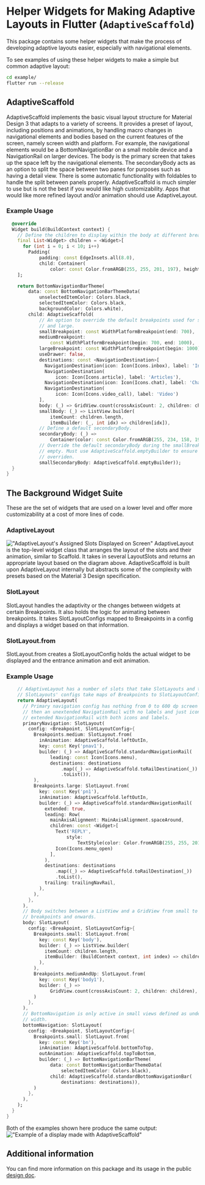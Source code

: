 <?code-excerpt path-base="excerpts/packages/adaptive_scaffold_example"?>

# Helper Widgets for Making Adaptive Layouts in Flutter (`AdaptiveScaffold`)

This package contains some helper widgets that make the process of developing
adaptive layouts easier, especially with navigational elements.

To see examples of using these helper widgets to make a simple but common
adaptive layout:

```bash
cd example/
flutter run --release
```

## AdaptiveScaffold

AdaptiveScaffold implements the basic visual layout structure for Material
Design 3 that adapts to a variety of screens. It provides a preset of layout,
including positions and animations, by handling macro changes in navigational
elements and bodies based on the current features of the screen, namely screen
width and platform. For example, the navigational elements would be a
BottomNavigationBar on a small mobile device and a NavigationRail on larger
devices. The body is the primary screen that takes up the space left by the
navigational elements. The secondaryBody acts as an option to split the space
between two panes for purposes such as having a detail view. There is some
automatic functionality with foldables to handle the split between panels
properly. AdaptiveScaffold is much simpler to use but is not the best if you
would like high customizability. Apps that would like more refined layout and/or
animation should use AdaptiveLayout.

### Example Usage

<?code-excerpt "adaptive_scaffold_demo.dart (Example)"?>
```dart
  @override
  Widget build(BuildContext context) {
    // Define the children to display within the body at different breakpoints.
    final List<Widget> children = <Widget>[
      for (int i = 0; i < 10; i++)
        Padding(
            padding: const EdgeInsets.all(8.0),
            child: Container(
                color: const Color.fromARGB(255, 255, 201, 197), height: 400))
    ];

    return BottomNavigationBarTheme(
        data: const BottomNavigationBarThemeData(
            unselectedItemColor: Colors.black,
            selectedItemColor: Colors.black,
            backgroundColor: Colors.white),
        child: AdaptiveScaffold(
            // An option to override the default breakpoints used for small, medium,
            // and large.
            smallBreakpoint: const WidthPlatformBreakpoint(end: 700),
            mediumBreakpoint:
                const WidthPlatformBreakpoint(begin: 700, end: 1000),
            largeBreakpoint: const WidthPlatformBreakpoint(begin: 1000),
            useDrawer: false,
            destinations: const <NavigationDestination>[
              NavigationDestination(icon: Icon(Icons.inbox), label: 'Inbox'),
              NavigationDestination(
                  icon: Icon(Icons.article), label: 'Articles'),
              NavigationDestination(icon: Icon(Icons.chat), label: 'Chat'),
              NavigationDestination(
                  icon: Icon(Icons.video_call), label: 'Video')
            ],
            body: (_) => GridView.count(crossAxisCount: 2, children: children),
            smallBody: (_) => ListView.builder(
                itemCount: children.length,
                itemBuilder: (_, int idx) => children[idx]),
            // Define a default secondaryBody.
            secondaryBody: (_) =>
                Container(color: const Color.fromARGB(255, 234, 158, 192)),
            // Override the default secondaryBody during the smallBreakpoint to be
            // empty. Must use AdaptiveScaffold.emptyBuilder to ensure it is properly
            // overriden.
            smallSecondaryBody: AdaptiveScaffold.emptyBuilder));
  }
}
```

## The Background Widget Suite

These are the set of widgets that are used on a lower level and offer more
customizability at a cost of more lines of code.

### AdaptiveLayout

!["AdaptiveLayout's Assigned Slots Displayed on Screen"](example/demo_files/screenSlots.png)
AdaptiveLayout is the top-level widget class that arranges the layout of the
slots and their animation, similar to Scaffold. It takes in several LayoutSlots
and returns an appropriate layout based on the diagram above. AdaptiveScaffold
is built upon AdaptiveLayout internally but abstracts some of the complexity
with presets based on the Material 3 Design specification.

### SlotLayout

SlotLayout handles the adaptivity or the changes between widgets at certain
Breakpoints. It also holds the logic for animating between breakpoints. It takes
SlotLayoutConfigs mapped to Breakpoints in a config and displays a widget based
on that information.

### SlotLayout.from

SlotLayout.from creates a SlotLayoutConfig holds the actual widget to be
displayed and the entrance animation and exit animation.

### Example Usage

<?code-excerpt "adaptive_layout_demo.dart (Example)"?>
```dart
    // AdaptiveLayout has a number of slots that take SlotLayouts and these
    // SlotLayouts' configs take maps of Breakpoints to SlotLayoutConfigs.
    return AdaptiveLayout(
      // Primary navigation config has nothing from 0 to 600 dp screen width,
      // then an unextended NavigationRail with no labels and just icons then an
      // extended NavigationRail with both icons and labels.
      primaryNavigation: SlotLayout(
        config: <Breakpoint, SlotLayoutConfig>{
          Breakpoints.medium: SlotLayout.from(
            inAnimation: AdaptiveScaffold.leftOutIn,
            key: const Key('pnav1'),
            builder: (_) => AdaptiveScaffold.standardNavigationRail(
                leading: const Icon(Icons.menu),
                destinations: destinations
                    .map((_) => AdaptiveScaffold.toRailDestination(_))
                    .toList()),
          ),
          Breakpoints.large: SlotLayout.from(
            key: const Key('pn1'),
            inAnimation: AdaptiveScaffold.leftOutIn,
            builder: (_) => AdaptiveScaffold.standardNavigationRail(
              extended: true,
              leading: Row(
                mainAxisAlignment: MainAxisAlignment.spaceAround,
                children: const <Widget>[
                  Text('REPLY',
                      style:
                          TextStyle(color: Color.fromARGB(255, 255, 201, 197))),
                  Icon(Icons.menu_open)
                ],
              ),
              destinations: destinations
                  .map((_) => AdaptiveScaffold.toRailDestination(_))
                  .toList(),
              trailing: trailingNavRail,
            ),
          ),
        },
      ),
      // Body switches between a ListView and a GridView from small to medium
      // breakpoints and onwards.
      body: SlotLayout(
        config: <Breakpoint, SlotLayoutConfig>{
          Breakpoints.small: SlotLayout.from(
            key: const Key('body'),
            builder: (_) => ListView.builder(
              itemCount: children.length,
              itemBuilder: (BuildContext context, int index) => children[index],
            ),
          ),
          Breakpoints.mediumAndUp: SlotLayout.from(
            key: const Key('body1'),
            builder: (_) =>
                GridView.count(crossAxisCount: 2, children: children),
          )
        },
      ),
      // BottomNavigation is only active in small views defined as under 600 dp
      // width.
      bottomNavigation: SlotLayout(
        config: <Breakpoint, SlotLayoutConfig>{
          Breakpoints.small: SlotLayout.from(
            key: const Key('bn'),
            inAnimation: AdaptiveScaffold.bottomToTop,
            outAnimation: AdaptiveScaffold.topToBottom,
            builder: (_) => BottomNavigationBarTheme(
                data: const BottomNavigationBarThemeData(
                    selectedItemColor: Colors.black),
                child: AdaptiveScaffold.standardBottomNavigationBar(
                    destinations: destinations)),
          )
        },
      ),
    );
  }
}
```

Both of the examples shown here produce the same output:
!["Example of a display made with AdaptiveScaffold"](example/demo_files/adaptiveScaffold.gif)

## Additional information

You can find more information on this package and its usage in the public
[design doc](https://docs.google.com/document/d/1qhrpTWYs5f67X8v32NCCNTRMIjSrVHuaMEFAul-Q_Ms/edit?usp=sharing).
